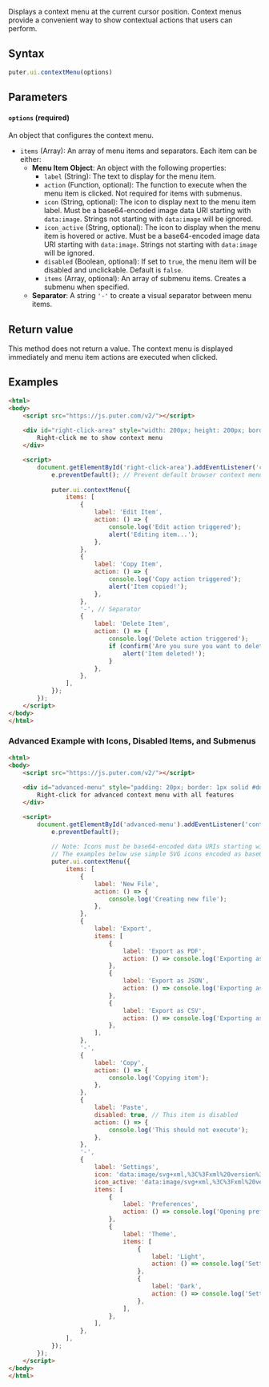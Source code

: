 Displays a context menu at the current cursor position. Context menus provide a convenient way to show contextual actions that users can perform.

## Syntax
```js
puter.ui.contextMenu(options)
```

## Parameters

#### `options` (required)
An object that configures the context menu.

* `items` (Array): An array of menu items and separators. Each item can be either:
  - **Menu Item Object**: An object with the following properties:
    - `label` (String): The text to display for the menu item.
    - `action` (Function, optional): The function to execute when the menu item is clicked. Not required for items with submenus.
    - `icon` (String, optional): The icon to display next to the menu item label. Must be a base64-encoded image data URI starting with `data:image`. Strings not starting with `data:image` will be ignored.
    - `icon_active` (String, optional): The icon to display when the menu item is hovered or active. Must be a base64-encoded image data URI starting with `data:image`. Strings not starting with `data:image` will be ignored.
    - `disabled` (Boolean, optional): If set to `true`, the menu item will be disabled and unclickable. Default is `false`.
    - `items` (Array, optional): An array of submenu items. Creates a submenu when specified.
  - **Separator**: A string `'-'` to create a visual separator between menu items.

## Return value 
This method does not return a value. The context menu is displayed immediately and menu item actions are executed when clicked.

## Examples

```html
<html>
<body>
    <script src="https://js.puter.com/v2/"></script>
    
    <div id="right-click-area" style="width: 200px; height: 200px; border: 1px solid #ccc; padding: 20px;">
        Right-click me to show context menu
    </div>

    <script>
        document.getElementById('right-click-area').addEventListener('contextmenu', (e) => {
            e.preventDefault(); // Prevent default browser context menu
            
            puter.ui.contextMenu({
                items: [
                    {
                        label: 'Edit Item',
                        action: () => {
                            console.log('Edit action triggered');
                            alert('Editing item...');
                        },
                    },
                    {
                        label: 'Copy Item',
                        action: () => {
                            console.log('Copy action triggered');
                            alert('Item copied!');
                        },
                    },
                    '-', // Separator
                    {
                        label: 'Delete Item',
                        action: () => {
                            console.log('Delete action triggered');
                            if (confirm('Are you sure you want to delete this item?')) {
                                alert('Item deleted!');
                            }
                        },
                    },
                ],
            });
        });
    </script>
</body>
</html>
```

### Advanced Example with Icons, Disabled Items, and Submenus

```html
<html>
<body>
    <script src="https://js.puter.com/v2/"></script>
    
    <div id="advanced-menu" style="padding: 20px; border: 1px solid #ddd; margin: 10px; cursor: pointer;">
        Right-click for advanced context menu with all features
    </div>

    <script>
        document.getElementById('advanced-menu').addEventListener('contextmenu', function(e) {
            e.preventDefault();
            
            // Note: Icons must be base64-encoded data URIs starting with "data:image"
            // The examples below use simple SVG icons encoded as base64
            puter.ui.contextMenu({
                items: [
                    {
                        label: 'New File',
                        action: () => {
                            console.log('Creating new file');
                        },
                    },
                    {
                        label: 'Export',
                        items: [
                            {
                                label: 'Export as PDF',
                                action: () => console.log('Exporting as PDF'),
                            },
                            {
                                label: 'Export as JSON',
                                action: () => console.log('Exporting as JSON'),
                            },
                            {
                                label: 'Export as CSV',
                                action: () => console.log('Exporting as CSV'),
                            },
                        ],
                    },
                    '-',
                    {
                        label: 'Copy',
                        action: () => {
                            console.log('Copying item');
                        },
                    },
                    {
                        label: 'Paste',
                        disabled: true, // This item is disabled
                        action: () => {
                            console.log('This should not execute');
                        },
                    },
                    '-',
                    {
                        label: 'Settings',
                        icon: 'data:image/svg+xml,%3C%3Fxml%20version%3D%221.0%22%20encoding%3D%22UTF-8%22%3F%3E%3Csvg%20width%3D%2259px%22%20height%3D%2259px%22%20stroke-width%3D%221.9%22%20viewBox%3D%220%200%2024%2024%22%20fill%3D%22none%22%20xmlns%3D%22http%3A%2F%2Fwww.w3.org%2F2000%2Fsvg%22%20color%3D%22%23000000%22%3E%3Cpath%20d%3D%22M12%2015C13.6569%2015%2015%2013.6569%2015%2012C15%2010.3431%2013.6569%209%2012%209C10.3431%209%209%2010.3431%209%2012C9%2013.6569%2010.3431%2015%2012%2015Z%22%20stroke%3D%22%23000000%22%20stroke-width%3D%221.9%22%20stroke-linecap%3D%22round%22%20stroke-linejoin%3D%22round%22%3E%3C%2Fpath%3E%3Cpath%20d%3D%22M19.6224%2010.3954L18.5247%207.7448L20%206L18%204L16.2647%205.48295L13.5578%204.36974L12.9353%202H10.981L10.3491%204.40113L7.70441%205.51596L6%204L4%206L5.45337%207.78885L4.3725%2010.4463L2%2011V13L4.40111%2013.6555L5.51575%2016.2997L4%2018L6%2020L7.79116%2018.5403L10.397%2019.6123L11%2022H13L13.6045%2019.6132L16.2551%2018.5155C16.6969%2018.8313%2018%2020%2018%2020L20%2018L18.5159%2016.2494L19.6139%2013.598L21.9999%2012.9772L22%2011L19.6224%2010.3954Z%22%20stroke%3D%22%23000000%22%20stroke-width%3D%221.9%22%20stroke-linecap%3D%22round%22%20stroke-linejoin%3D%22round%22%3E%3C%2Fpath%3E%3C%2Fsvg%3E',
                        icon_active: 'data:image/svg+xml,%3C%3Fxml%20version%3D%221.0%22%20encoding%3D%22UTF-8%22%3F%3E%3Csvg%20width%3D%2259px%22%20height%3D%2259px%22%20stroke-width%3D%221.9%22%20viewBox%3D%220%200%2024%2024%22%20fill%3D%22none%22%20xmlns%3D%22http%3A%2F%2Fwww.w3.org%2F2000%2Fsvg%22%20color%3D%22%23ffffff%22%3E%3Cpath%20d%3D%22M12%2015C13.6569%2015%2015%2013.6569%2015%2012C15%2010.3431%2013.6569%209%2012%209C10.3431%209%209%2010.3431%209%2012C9%2013.6569%2010.3431%2015%2012%2015Z%22%20stroke%3D%22%23ffffff%22%20stroke-width%3D%221.9%22%20stroke-linecap%3D%22round%22%20stroke-linejoin%3D%22round%22%3E%3C%2Fpath%3E%3Cpath%20d%3D%22M19.6224%2010.3954L18.5247%207.7448L20%206L18%204L16.2647%205.48295L13.5578%204.36974L12.9353%202H10.981L10.3491%204.40113L7.70441%205.51596L6%204L4%206L5.45337%207.78885L4.3725%2010.4463L2%2011V13L4.40111%2013.6555L5.51575%2016.2997L4%2018L6%2020L7.79116%2018.5403L10.397%2019.6123L11%2022H13L13.6045%2019.6132L16.2551%2018.5155C16.6969%2018.8313%2018%2020%2018%2020L20%2018L18.5159%2016.2494L19.6139%2013.598L21.9999%2012.9772L22%2011L19.6224%2010.3954Z%22%20stroke%3D%22%23ffffff%22%20stroke-width%3D%221.9%22%20stroke-linecap%3D%22round%22%20stroke-linejoin%3D%22round%22%3E%3C%2Fpath%3E%3C%2Fsvg%3E',
                        items: [
                            {
                                label: 'Preferences',
                                action: () => console.log('Opening preferences'),
                            },
                            {
                                label: 'Theme',
                                items: [
                                    {
                                        label: 'Light',
                                        action: () => console.log('Setting light theme'),
                                    },
                                    {
                                        label: 'Dark',
                                        action: () => console.log('Setting dark theme'),
                                    },
                                ],
                            },
                        ],
                    },
                ],
            });
        });
    </script>
</body>
</html>
```
